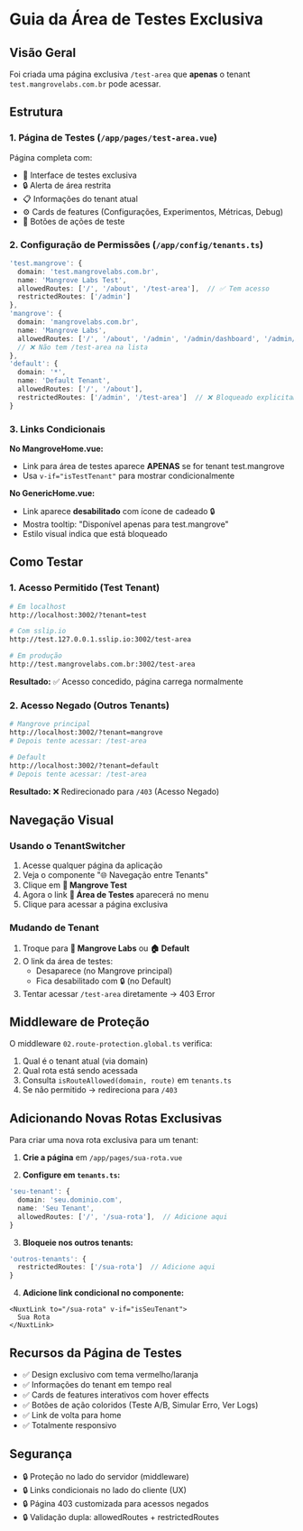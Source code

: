 # Guia da Área de Testes Exclusiva

## Visão Geral

Foi criada uma página exclusiva `/test-area` que **apenas** o tenant `test.mangrovelabs.com.br` pode acessar.

## Estrutura

### 1. Página de Testes (`/app/pages/test-area.vue`)

Página completa com:
- 🧪 Interface de testes exclusiva
- 🔒 Alerta de área restrita
- 📋 Informações do tenant atual
- ⚙️ Cards de features (Configurações, Experimentos, Métricas, Debug)
- 🚀 Botões de ações de teste

### 2. Configuração de Permissões (`/app/config/tenants.ts`)

```typescript
'test.mangrove': {
  domain: 'test.mangrovelabs.com.br',
  name: 'Mangrove Labs Test',
  allowedRoutes: ['/', '/about', '/test-area'],  // ✅ Tem acesso
  restrictedRoutes: ['/admin']
},
'mangrove': {
  domain: 'mangrovelabs.com.br',
  name: 'Mangrove Labs',
  allowedRoutes: ['/', '/about', '/admin', '/admin/dashboard', '/admin/users'],
  // ❌ Não tem /test-area na lista
},
'default': {
  domain: '*',
  name: 'Default Tenant',
  allowedRoutes: ['/', '/about'],
  restrictedRoutes: ['/admin', '/test-area']  // ❌ Bloqueado explicitamente
}
```

### 3. Links Condicionais

**No MangroveHome.vue:**
- Link para área de testes aparece **APENAS** se for tenant test.mangrove
- Usa `v-if="isTestTenant"` para mostrar condicionalmente

**No GenericHome.vue:**
- Link aparece **desabilitado** com ícone de cadeado 🔒
- Mostra tooltip: "Disponível apenas para test.mangrove"
- Estilo visual indica que está bloqueado

## Como Testar

### 1. Acesso Permitido (Test Tenant)

```bash
# Em localhost
http://localhost:3002/?tenant=test

# Com sslip.io
http://test.127.0.0.1.sslip.io:3002/test-area

# Em produção
http://test.mangrovelabs.com.br:3002/test-area
```

**Resultado:** ✅ Acesso concedido, página carrega normalmente

### 2. Acesso Negado (Outros Tenants)

```bash
# Mangrove principal
http://localhost:3002/?tenant=mangrove
# Depois tente acessar: /test-area

# Default
http://localhost:3002/?tenant=default
# Depois tente acessar: /test-area
```

**Resultado:** ❌ Redirecionado para `/403` (Acesso Negado)

## Navegação Visual

### Usando o TenantSwitcher

1. Acesse qualquer página da aplicação
2. Veja o componente "🌐 Navegação entre Tenants"
3. Clique em **🧪 Mangrove Test**
4. Agora o link **🧪 Área de Testes** aparecerá no menu
5. Clique para acessar a página exclusiva

### Mudando de Tenant

1. Troque para **🌿 Mangrove Labs** ou **🏠 Default**
2. O link da área de testes:
   - Desaparece (no Mangrove principal)
   - Fica desabilitado com 🔒 (no Default)
3. Tentar acessar `/test-area` diretamente → 403 Error

## Middleware de Proteção

O middleware `02.route-protection.global.ts` verifica:

1. Qual é o tenant atual (via domain)
2. Qual rota está sendo acessada
3. Consulta `isRouteAllowed(domain, route)` em `tenants.ts`
4. Se não permitido → redireciona para `/403`

## Adicionando Novas Rotas Exclusivas

Para criar uma nova rota exclusiva para um tenant:

1. **Crie a página** em `/app/pages/sua-rota.vue`

2. **Configure em `tenants.ts`:**
```typescript
'seu-tenant': {
  domain: 'seu.dominio.com',
  name: 'Seu Tenant',
  allowedRoutes: ['/', '/sua-rota'],  // Adicione aqui
}
```

3. **Bloqueie nos outros tenants:**
```typescript
'outros-tenants': {
  restrictedRoutes: ['/sua-rota']  // Adicione aqui
}
```

4. **Adicione link condicional no componente:**
```vue
<NuxtLink to="/sua-rota" v-if="isSeuTenant">
  Sua Rota
</NuxtLink>
```

## Recursos da Página de Testes

- ✅ Design exclusivo com tema vermelho/laranja
- ✅ Informações do tenant em tempo real
- ✅ Cards de features interativos com hover effects
- ✅ Botões de ação coloridos (Teste A/B, Simular Erro, Ver Logs)
- ✅ Link de volta para home
- ✅ Totalmente responsivo

## Segurança

- 🔒 Proteção no lado do servidor (middleware)
- 🔒 Links condicionais no lado do cliente (UX)
- 🔒 Página 403 customizada para acessos negados
- 🔒 Validação dupla: allowedRoutes + restrictedRoutes

